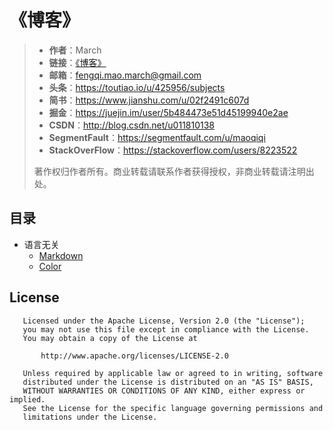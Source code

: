 # 《博客》

> * **作者**：March
> * **链接**：[《博客》](https://github.com/maoqiqi/blog)
> * **邮箱**：fengqi.mao.march@gmail.com
> * **头条**：https://toutiao.io/u/425956/subjects
> * **简书**：https://www.jianshu.com/u/02f2491c607d
> * **掘金**：https://juejin.im/user/5b484473e51d45199940e2ae
> * **CSDN**：http://blog.csdn.net/u011810138
> * **SegmentFault**：https://segmentfault.com/u/maoqiqi
> * **StackOverFlow**：https://stackoverflow.com/users/8223522
>
> 著作权归作者所有。商业转载请联系作者获得授权，非商业转载请注明出处。


## 目录

* 语言无关
  * [Markdown](markdown)
  * [Color](color)

## License

```
   Licensed under the Apache License, Version 2.0 (the "License");
   you may not use this file except in compliance with the License.
   You may obtain a copy of the License at

       http://www.apache.org/licenses/LICENSE-2.0

   Unless required by applicable law or agreed to in writing, software
   distributed under the License is distributed on an "AS IS" BASIS,
   WITHOUT WARRANTIES OR CONDITIONS OF ANY KIND, either express or implied.
   See the License for the specific language governing permissions and
   limitations under the License.
```